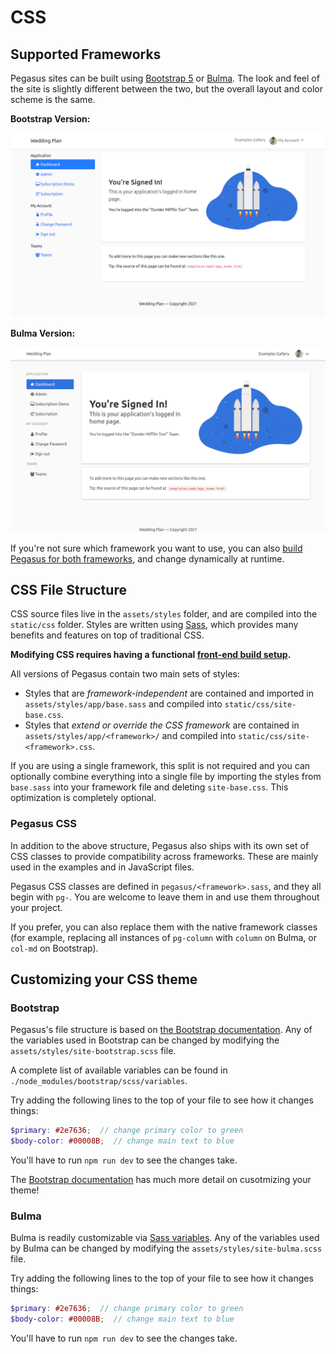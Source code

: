 CSS
===

## Supported Frameworks

Pegasus sites can be built using [Bootstrap 5](https://getbootstrap.com/) or [Bulma](https://bulma.io/).
The look and feel of the site is slightly different between the two, but the overall layout and
color scheme is the same.

**Bootstrap Version:**

![Bootstrap Home](images/bootstrap-home.png)

**Bulma Version:**

![Bulma Home](images/bulma-home.png)

If you're not sure which framework you want to use, you can also
[build Pegasus for both frameworks](##building-for-multiple-css-frameworks),
and change dynamically at runtime.

## CSS File Structure

CSS source files live in the `assets/styles` folder, and are compiled into the `static/css` folder.
Styles are written using [Sass](https://sass-lang.com/), which provides many benefits
and features on top of traditional CSS.

**Modifying CSS requires having a functional [front-end build setup](/front-end/).**

All versions of Pegasus contain two main sets of styles:

- Styles that are *framework-independent* are contained and imported in `assets/styles/app/base.sass` 
  and compiled into `static/css/site-base.css`.
- Styles that *extend or override the CSS framework* are contained in `assets/styles/app/<framework>/`
  and compiled into `static/css/site-<framework>.css`.

If you are using a single framework, this split is not required and you can optionally combine everything
into a single file by importing the styles from `base.sass` into your framework file and deleting `site-base.css`.
This optimization is completely optional.

### Pegasus CSS

In addition to the above structure, Pegasus also ships with its own set of CSS classes to provide compatibility
across frameworks. These are mainly used in the examples and in JavaScript files.

Pegasus CSS classes are defined in `pegasus/<framework>.sass`, and they all begin with `pg-`.
You are welcome to leave them in and use them throughout your project.

If you prefer, you can also replace them with the native framework classes (for example, replacing all instances
of `pg-column` with `column` on Bulma, or `col-md` on Bootstrap).

## Customizing your CSS theme

### Bootstrap

Pegasus's file structure is based on [the Bootstrap documentation](https://getbootstrap.com/docs/5.0/customize/sass/#importing).
Any of the variables used in Bootstrap can be changed by modifying the `assets/styles/site-bootstrap.scss` file.

A complete list of available variables can be found in `./node_modules/bootstrap/scss/variables`.

Try adding the following lines to the top of your file to see how it changes things:

```scss
$primary: #2e7636;  // change primary color to green
$body-color: #00008B;  // change main text to blue
```

You'll have to run `npm run dev` to see the changes take.

The [Bootstrap documentation](https://getbootstrap.com/docs/5.0/customize/sass/) has much more detail
on cusotmizing your theme!

### Bulma

Bulma is readily customizable via [Sass variables](https://bulma.io/documentation/customize/variables/).
Any of the variables used by Bulma can be changed by modifying the `assets/styles/site-bulma.scss` file.

Try adding the following lines to the top of your file to see how it changes things:

```scss
$primary: #2e7636;  // change primary color to green
$body-color: #00008B;  // change main text to blue
```

You'll have to run `npm run dev` to see the changes take.
